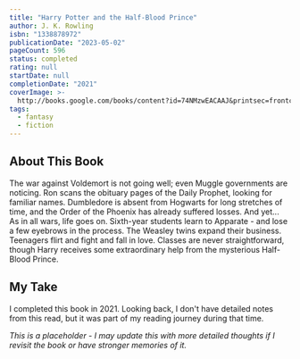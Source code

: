 ```yaml
---
title: "Harry Potter and the Half-Blood Prince"
author: J. K. Rowling
isbn: "1338878972"
publicationDate: "2023-05-02"
pageCount: 596
status: completed
rating: null
startDate: null
completionDate: "2021"
coverImage: >-
  http://books.google.com/books/content?id=74NMzwEACAAJ&printsec=frontcover&img=1&zoom=1&source=gbs_api
tags:
  - fantasy
  - fiction
---
```


## About This Book

The war against Voldemort is not going well; even Muggle governments are noticing. Ron scans the obituary pages of the Daily Prophet, looking for familiar names. Dumbledore is absent from Hogwarts for long stretches of time, and the Order of the Phoenix has already suffered losses. And yet... As in all wars, life goes on. Sixth-year students learn to Apparate - and lose a few eyebrows in the process. The Weasley twins expand their business. Teenagers flirt and fight and fall in love. Classes are never straightforward, though Harry receives some extraordinary help from the mysterious Half-Blood Prince.

## My Take

I completed this book in 2021. Looking back, I don't have detailed notes from this read, but it was part of my reading journey during that time.

_This is a placeholder - I may update this with more detailed thoughts if I revisit the book or have stronger memories of it._
